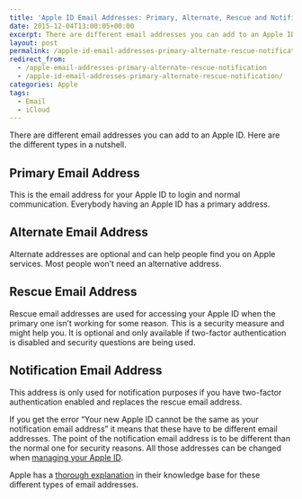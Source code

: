 ```yaml
---
title: 'Apple ID Email Addresses: Primary, Alternate, Rescue and Notification'
date: 2015-12-04T13:00:05+00:00
excerpt: There are different email addresses you can add to an Apple ID. Here are the different types in a nutshell.
layout: post
permalink: /apple-id-email-addresses-primary-alternate-rescue-notification
redirect_from:
  - /apple-email-addresses-primary-alternate-rescue-notification
  - /apple-id-email-addresses-primary-alternate-rescue-notification/
categories: Apple
tags:
  - Email
  - iCloud
---
```

There are different email addresses you can add to an Apple ID. Here are the different types in a nutshell.

## Primary Email Address

This is the email address for your Apple ID to login and normal communication. Everybody having an Apple ID has a primary address.

## Alternate Email Address

Alternate addresses are optional and can help people find you on Apple services. Most people won’t need an alternative address.

## Rescue Email Address

Rescue email addresses are used for accessing your Apple ID when the primary one isn’t working for some reason. This is a security measure and might help you. It is optional and only available if two-factor authentication is disabled and security questions are being used.

## Notification Email Address

This address is only used for notification purposes if you have two-factor authentication enabled and replaces the rescue email address.

If you get the error <q>Your new Apple ID cannot be the same as your notification email address</q> it means that these have to be different email addresses. The point of the notification email address is to be different than the normal one for security reasons. All those addresses can be changed when [managing your Apple ID](https://appleid.apple.com/account/manage).

Apple has a [thorough explanation](https://support.apple.com/en-us/HT201356) in their knowledge base for these different types of email addresses.